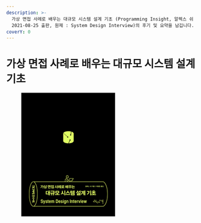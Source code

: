 ```yaml
---
description: >-
  가상 면접 사례로 배우는 대규모 시스템 설계 기초 (Programming Insight, 알렉스 쉬 (지은이),이병준 (옮긴이),
  2021-08-25 출판, 원제 : System Design Interview)의 후기 및 요약을 남깁니다.
coverY: 0
---
```


# 가상 면접 사례로 배우는 대규모 시스템 설계 기초

<figure><img src=".gitbook/assets/image (1).png" alt="" width="250"><figcaption></figcaption></figure>

